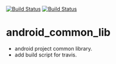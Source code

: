 [![Build Status](https://travis-ci.org/luoqii/android_common_lib.png?branch=master)](https://travis-ci.org/luoqii/android_common_lib)
[![Build Status](https://travis-ci.org/luoqii/android_common_lib.png?branch=master)](https://travis-ci.org/luoqii/android_common_lib)

android_common_lib
==================
* android project common library.
* add build script for travis.

[99999]:http://wowubuntu.com/markdown/#p "Markdown 语法说明"

